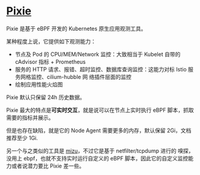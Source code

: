 # [Pixie](https://github.com/pixie-io/pixie)

Pixie 是基于 eBPF 开发的 Kubernetes 原生应用观测工具。

某种程度上说，它提供如下观测能力：

- 节点及 Pod 的 CPU/MEM/Network 监控：大致相当于 Kubelet 自带的 cAdvisor 指标 + Prometheus
- 服务的 HTTP 请求、报错、超时监控、数据库查询监控：这能力对标 Istio 服务网格监控、cilium-hubble 网
  络插件层面的监控
- 绘制应用性能火焰图

Pixie 默认只保留 24h 历史数据。

Pixie 最大的特点是**可实时交互**，就是说可以在节点上实时执行 eBPF 脚本，抓取需要的指标并展示。

但是也存在缺陷，就是它的 Node Agent 需要更多的内存，默认保留 2Gi，文档推荐至少 1Gi.

另一个与之类似的工具是 [mizu](https://github.com/up9inc/mizu)，不过它是基于 netfilter/tcpdump 进行的
嗅探，没用上 ebpf，也就不支持实时运行自定义的 eBPF 脚本，因此它的自定义监控能力或者说潜力要比 Pixie
差一些。
